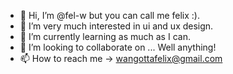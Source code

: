 - 👋 Hi, I’m @fel-w but you can call me felix :).
- 👀 I’m very much interested in ui and ux design.
- 🌱 I’m currently learning as much as I can.
- 💞️ I’m looking to collaborate on ... Well anything!
- 📫 How to reach me -> wangottafelix@gmail.com

<!---
fel-w/fel-w is a ✨ special ✨ repository because its `README.md` (this file) appears on your GitHub profile.
You can click the Preview link to take a look at your changes.
--->
